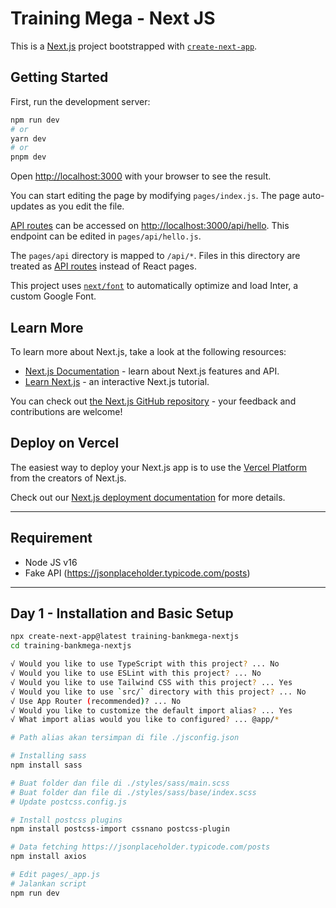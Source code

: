 # Training Mega - Next JS

This is a [Next.js](https://nextjs.org/) project bootstrapped with [`create-next-app`](https://github.com/vercel/next.js/tree/canary/packages/create-next-app).

## Getting Started

First, run the development server:

```bash
npm run dev
# or
yarn dev
# or
pnpm dev
```

Open [http://localhost:3000](http://localhost:3000) with your browser to see the result.

You can start editing the page by modifying `pages/index.js`. The page auto-updates as you edit the file.

[API routes](https://nextjs.org/docs/api-routes/introduction) can be accessed on [http://localhost:3000/api/hello](http://localhost:3000/api/hello). This endpoint can be edited in `pages/api/hello.js`.

The `pages/api` directory is mapped to `/api/*`. Files in this directory are treated as [API routes](https://nextjs.org/docs/api-routes/introduction) instead of React pages.

This project uses [`next/font`](https://nextjs.org/docs/basic-features/font-optimization) to automatically optimize and load Inter, a custom Google Font.

## Learn More

To learn more about Next.js, take a look at the following resources:

- [Next.js Documentation](https://nextjs.org/docs) - learn about Next.js features and API.
- [Learn Next.js](https://nextjs.org/learn) - an interactive Next.js tutorial.

You can check out [the Next.js GitHub repository](https://github.com/vercel/next.js/) - your feedback and contributions are welcome!

## Deploy on Vercel

The easiest way to deploy your Next.js app is to use the [Vercel Platform](https://vercel.com/new?utm_medium=default-template&filter=next.js&utm_source=create-next-app&utm_campaign=create-next-app-readme) from the creators of Next.js.

Check out our [Next.js deployment documentation](https://nextjs.org/docs/deployment) for more details.

---

## Requirement

- Node JS v16
- Fake API (<https://jsonplaceholder.typicode.com/posts>)

---

## Day 1 - Installation and Basic Setup

```sh
npx create-next-app@latest training-bankmega-nextjs
cd training-bankmega-nextjs

√ Would you like to use TypeScript with this project? ... No
√ Would you like to use ESLint with this project? ... No
√ Would you like to use Tailwind CSS with this project? ... Yes
√ Would you like to use `src/` directory with this project? ... No
√ Use App Router (recommended)? ... No
√ Would you like to customize the default import alias? ... Yes
√ What import alias would you like to configured? ... @app/*

# Path alias akan tersimpan di file ./jsconfig.json

# Installing sass
npm install sass

# Buat folder dan file di ./styles/sass/main.scss
# Buat folder dan file di ./styles/sass/base/index.scss
# Update postcss.config.js

# Install postcss plugins
npm install postcss-import cssnano postcss-plugin

# Data fetching https://jsonplaceholder.typicode.com/posts
npm install axios

# Edit pages/_app.js
# Jalankan script
npm run dev
```
